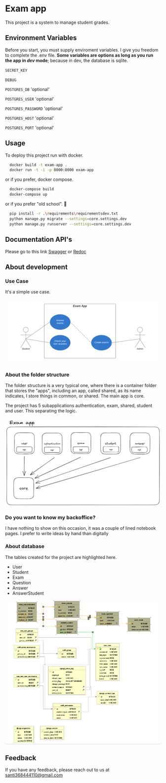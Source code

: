 
# Exam app 

This project is a system to manage student grades.



## Environment Variables

Before you start, you must supply enviroment variables. I give you freedom to complete the .env file. **Some variables are options as long as you run the app in _dev_ mode**; because in dev, the database is sqlite.

`SECRET_KEY` 

`DEBUG`

`POSTGRES_DB` 'optional'

`POSTGRES_USER` 'optional'

`POSTGRES_PASSWORD` 'optional'

`POSTGRES_HOST` 'optional'

`POSTGRES_PORT` 'optional'
## Usage

To deploy this project run with docker.

```bash
  docker build -t exam-app .
  docker run -t -i -p 8000:8000 exam-app 
```

or if you prefer, docker compose.

```bash
  docker-compose build
  docker-compose up
```

or if you prefer "old school". 🤔

```bash
  pip install -r .\requirements\requirementsdev.txt
  python manage.py migrate --settings=core.settings.dev
  python manage.py runserver --settings=core.settings.dev
```


## Documentation API's

Please go to this link [Swagger](http://localhost:8000/swagger/) or [Redoc](http://localhost:8000/redoc/)


## About development

### Use Case

It's a simple use case. 

![Logo](https://raw.githubusercontent.com/Corrales368/technical-test/main/docs/use%20case.png)

### About the folder structure

The folder structure is a very typical one, where there is a container folder that stores the "apps", including an app, called shared, as its name indicates, I store things in common, or shared. The main app is core.

The project has 5 subapplications authentication, exam, shared, student and user. This separating the logic.

![Logo](https://raw.githubusercontent.com/Corrales368/technical-test/main/docs/arquitech.png)


### Do you want to know my backoffice?
I have nothing to show on this occasion, it was a couple of lined notebook pages. I prefer to write ideas by hand than digitally

### About database

The tables created for the project are highlighted here.

- User
- Student
- Exam
- Question
- Answer
- AnswerStudent

![Logo](https://raw.githubusercontent.com/Corrales368/technical-test/main/docs/database_exam_app.png)




## Feedback

If you have any feedback, please reach out to us at santi368444110@gmail.com


